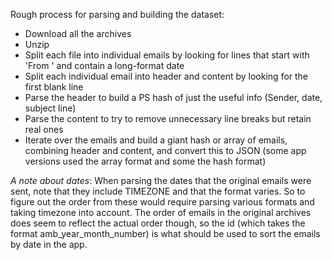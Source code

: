 ﻿Rough process for parsing and building the dataset:

* Download all the archives
* Unzip
* Split each file into individual emails by looking for lines that start with 'From ' and contain a long-format date
* Split each individual email into header and content by looking for the first blank line
* Parse the header to build a PS hash of just the useful info (Sender, date, subject line)
* Parse the content to try to remove unnecessary line breaks but retain real ones
* Iterate over the emails and build a giant hash or array of emails, combining header and content, and convert this to JSON (some app versions used the array format and some the hash format)

*A note about dates*: When parsing the dates that the original emails were sent, note that they include TIMEZONE and that the format varies. So to figure out the order from these would require parsing various formats and taking timezone into account. The order of emails in the original archives does seem to reflect the actual order though, so the id (which takes the format amb_year_month_number) is what should be used to sort the emails by date in the app.